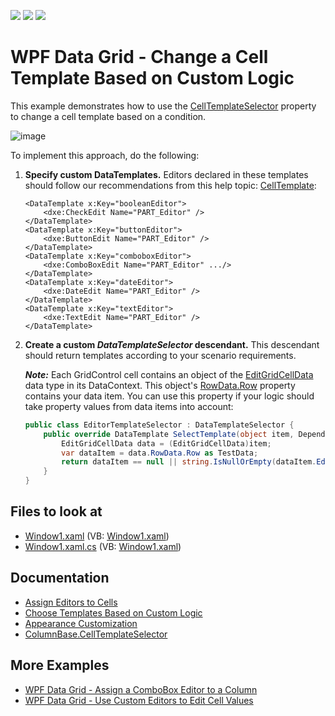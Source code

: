 <!-- default badges list -->
![](https://img.shields.io/endpoint?url=https://codecentral.devexpress.com/api/v1/VersionRange/128648629/21.1.5%2B)
[![](https://img.shields.io/badge/Open_in_DevExpress_Support_Center-FF7200?style=flat-square&logo=DevExpress&logoColor=white)](https://supportcenter.devexpress.com/ticket/details/E2017)
[![](https://img.shields.io/badge/📖_How_to_use_DevExpress_Examples-e9f6fc?style=flat-square)](https://docs.devexpress.com/GeneralInformation/403183)
<!-- default badges end -->
# WPF Data Grid - Change a Cell Template Based on Custom Logic

This example demonstrates how to use the [CellTemplateSelector](https://docs.devexpress.com/WPF/DevExpress.Xpf.Grid.ColumnBase.CellTemplateSelector) property to change a cell template based on a condition.

![image](https://user-images.githubusercontent.com/65009440/175017683-25c66e3c-b535-47c3-a79a-bb64e6c5c370.png)

To implement this approach, do the following:

1. **Specify custom DataTemplates.** Editors declared in these templates should follow our recommendations from this help topic: [CellTemplate](https://docs.devexpress.com/WPF/DevExpress.Xpf.Grid.ColumnBase.CellTemplate):

   ```xaml
   <DataTemplate x:Key="booleanEditor">
       <dxe:CheckEdit Name="PART_Editor" />
   </DataTemplate>
   <DataTemplate x:Key="buttonEditor">
       <dxe:ButtonEdit Name="PART_Editor" />
   </DataTemplate>
   <DataTemplate x:Key="comboboxEditor">
       <dxe:ComboBoxEdit Name="PART_Editor" .../>
   </DataTemplate>
   <DataTemplate x:Key="dateEditor">
       <dxe:DateEdit Name="PART_Editor" />
   </DataTemplate>
   <DataTemplate x:Key="textEditor">
       <dxe:TextEdit Name="PART_Editor" />
   </DataTemplate>
   ```

2. **Create a custom *DataTemplateSelector* descendant.** This descendant should return templates according to your scenario requirements.  

   ***Note:*** Each GridControl cell contains an object of the [EditGridCellData](https://docs.devexpress.com/WPF/DevExpress.Xpf.Grid.EditGridCellData) data type in its DataContext. This object's [RowData.Row](https://docs.devexpress.com/WPF/DevExpress.Xpf.Grid.RowData.Row) property contains your data item. You can use this property if your logic should take property values from data items into account:

   ```cs
   public class EditorTemplateSelector : DataTemplateSelector {
       public override DataTemplate SelectTemplate(object item, DependencyObject container) {
           EditGridCellData data = (EditGridCellData)item;
           var dataItem = data.RowData.Row as TestData;
           return dataItem == null || string.IsNullOrEmpty(dataItem.Editor) ? null : (DataTemplate)((FrameworkElement)container).FindResource(dataItem.Editor);
       }
   }
   ```

<!-- default file list -->
## Files to look at

* [Window1.xaml](./CS/Window1.xaml) (VB: [Window1.xaml](./VB/Window1.xaml))
* [Window1.xaml.cs](./CS/Window1.xaml.cs) (VB: [Window1.xaml](./VB/Window1.xaml))
<!-- default file list end -->

## Documentation

* [Assign Editors to Cells](https://docs.devexpress.com/WPF/401011/controls-and-libraries/data-grid/data-editing-and-validation/modify-cell-values/assign-an-editor-to-a-cell)
* [Choose Templates Based on Custom Logic](https://docs.devexpress.com/WPF/6677/controls-and-libraries/data-grid/appearance-customization/choosing-templates-based-on-custom-logic)
* [Appearance Customization](https://docs.devexpress.com/WPF/6152/controls-and-libraries/data-grid/appearance-customization)
* [ColumnBase.CellTemplateSelector](https://docs.devexpress.com/WPF/DevExpress.Xpf.Grid.ColumnBase.CellTemplateSelector)

## More Examples

* [WPF Data Grid - Assign a ComboBox Editor to a Column](https://github.com/DevExpress-Examples/wpf-data-grid-assign-combobox-editor-to-column)
* [WPF Data Grid - Use Custom Editors to Edit Cell Values](https://github.com/DevExpress-Examples/how-to-use-custom-editors-to-edit-cell-values-e1596)
